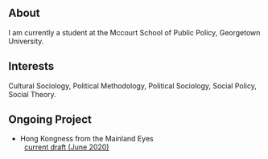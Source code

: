 ## About
I am currently a student at the Mccourt School of Public Policy, Georgetown University. 

## Interests

Cultural Sociology, Political Methodology, Political Sociology, Social Policy, Social Theory. 

## Ongoing Project 
- Hong Kongness from the Mainland Eyes\
 &nbsp; [current draft (June 2020)](Project/Hong_Kongness_from_the_Mainland_Eyes.pdf)

